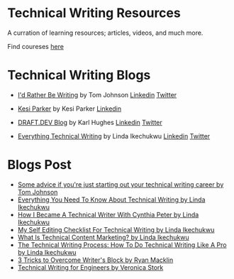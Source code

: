 
# Technical Writing Resources

A curration of learning resources; articles, videos, and much more. 

Find coureses [here](https://github.com/Bennykillua/Getting-started-in-Technical-Writing/blob/main/Technical%20Writing%20Courses.md)

# Technical Writing Blogs

- [I'd Rather Be Writing](https://idratherbewriting.com/) by Tom Johnson [Linkedin](https://www.linkedin.com/in/tomjoht/) [Twitter](https://twitter.com/tomjohnson)

- [Kesi Parker](https://medium.com/@kesiparker) by Kesi Parker [Linkedin](https://www.linkedin.com/in/kesi-parker-a86b0a202/)

- [DRAFT.DEV Blog](https://draft.dev/learn/) by Karl Hughes [Linkedin](https://www.linkedin.com/in/karllhughes/) [Twitter](https://twitter.com/KarlLHughes?ref_src=twsrc%5Egoogle%7Ctwcamp%5Eserp%7Ctwgr%5Eauthor)

- [Everything Technical Writing](https://www.everythingtechnicalwriting.com/) by Linda Ikechukwu [Linkedin](https://www.linkedin.com/in/linda-ikechukwu/) [Twitter](https://twitter.com/_MsLinda)

# Blogs Post 

- [Some advice if you're just starting out your technical writing career  by Tom Johnson ](https://idratherbewriting.com/blog/career-advice-just-starting-out.html)
- [Everything You Need To Know About Technical Writing by Linda Ikechukwu](https://www.everythingtechnicalwriting.com/the-technical-writing-process/)
- [How I Became A Technical Writer With Cynthia Peter by Linda Ikechukwu](https://www.everythingtechnicalwriting.com/everything-you-need-to-know-about-technical-writing/)
- [My Self Editing Checklist For Technical Writing by Linda Ikechukwu](https://www.everythingtechnicalwriting.com/my-self-editing-checklist-for-technical-writing/)
- [What Is Technical Content Marketing? by Linda Ikechukwu](https://www.everythingtechnicalwriting.com/technical-content-marketing/)
- [The Technical Writing Process: How To Do Technical Writing Like A Pro by Linda Ikechukwu](https://www.everythingtechnicalwriting.com/the-technical-writing-process/)
- [3 Tricks to Overcome Writer's Block by Ryan Macklin](https://thegooddocsproject.dev/blog/3-tricks-to-overcome-writers-block/?utm_campaign=Everything%20Technical%20Writing%20Newsletter&utm_medium=email&utm_source=Revue%20newsletter)
- [Technical Writing for Engineers by Veronica Stork](https://draft.dev/learn/technical-writing-for-engineers)
